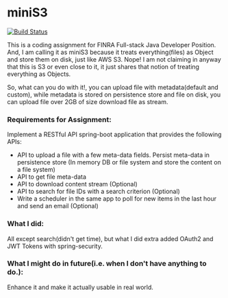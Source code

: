 # miniS3

[![Build Status](https://travis-ci.org/prafsoni/minis3.svg?branch=master)](https://travis-ci.org/prafsoni/minis3)

This is a coding assignment for FINRA Full-stack Java Developer Position.
And, I am calling it as miniS3 because it treats everything(files) as Object and store them on disk, 
just like AWS S3. Nope! I am not claiming in anyway that this is S3 or even close to it, it just shares that notion of 
treating everything as Objects.

So, what can you do with it!, you can upload file with metadata(default and custom),
while metadata is stored on persistence store and file on disk, you
can upload file over 2GB of size download file as stream.

### Requirements for Assignment:

Implement a RESTful API spring-boot application that provides the following APIs:
* API to upload a file with a few meta-data fields. Persist meta-data in persistence store (In memory DB or file system and store the content on a file system)
* API to get file meta-data
* API to download content stream (Optional)
* API to search for file IDs with a search criterion (Optional)
* Write a scheduler in the same app to poll for new items in the last hour and send an email (Optional)

### What I did:
All except search(didn't get time), but what I did extra added OAuth2 and JWT Tokens with spring-security.

### What I might do in future(i.e. when I don't have anything to do.):
Enhance it and make it actually usable in real world.